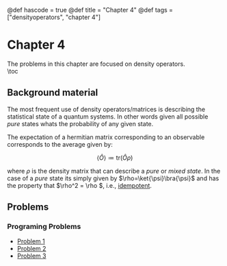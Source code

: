 @def hascode = true
@def title = "Chapter 4"
@def tags = ["densityoperators", "chapter 4"]

# Chapter 4
The problems in this chapter are focused on density operators.  
\toc
## Background material
The most frequent use of density operators/matrices is describing the statistical state of a quantum systems. In other words given all possible *pure* states whats the probability of any given state.

The expectation of a hermitian matrix corresponding to an observable corresponds to the average given by:

$$ \langle \hat{O} \rangle \coloneqq \text{tr}(\hat{O} \rho) $$

where $\rho$ is the density matrix that can describe a *pure* or *mixed state*. In the case of a *pure* state its simply given by $\rho=\ket{\psi}\bra{\psi}$ and has the property that $\rho^2 = \rho $, i.e., [idempotent](https://en.wikipedia.org/wiki/Idempotent).

## Problems

### Programing Problems
- [Problem 1](../ch4_problems/pp1)
- [Problem 2](../ch4_problems/pp2)
- [Problem 3](../ch4_problems/pp3)